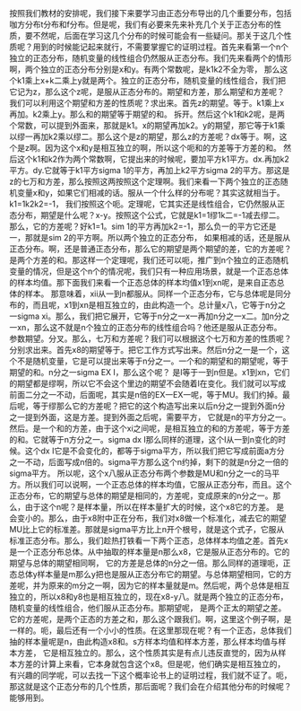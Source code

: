 按照我们教材的安排呢，我们接下来要学习由正态分布导出的几个重要分布，包括咖方分布t分布和f分布。但是呢，我们有必要来先来补充几个关于正态分布的性质，要不然呢，后面在学习这几个分布的时候可能会有一些疑问。那关于这几个性质呢？用到的时候能记起来就行，不需要掌握它的证明过程。首先来看第一个n个独立的正态分布，随机变量的线性组合仍然服从正态分布。我们先来看两个的情形啊，两个独立的正态分布分别是x和y。有两个常数呢，是k1k2不全为零，
那么这个k1乘上x+k二乘上y就是两个。独立的正态分布，随机变量的线性组合，我们把它记为z，那么这个z呢，是服从正态分布的。期望和方差，那么期望和方差呢？我们可以利用这个期望和方差的性质呢？求出来。首先z的期望。等于。k1乘上x再加。k2乘上y。那么和的期望等于期望的和。
拆开。然后这个k1和k2呢，是两个常数，可以提到外面来，那就是k1。x的期望再加k2。y的期望，那它等于k1乘以缪一再加k2乘以缪二。那么这个是z的期望，那么z的方差呢？dx等于。啊，这个是z啊。因为这个x和y是相互独立的啊，所以这个呃和的方差等于方差的和。
然后这个k1和k2作为两个常数啊，它提出来的时候呢，要加平方k1平方。dx.再加k2平方。dy.它就等于k1平方sigma 1的平方，再加上k2平方sigma 2的平方。那这是z的七万和方差，那么按照这两按照这个定理啊。我们来看一下两个独立的正态随机变量x和y，如果它们相减的话。服从一个什么样的分布呢？其实这就相当于。k1=1k2k2=-1，
我们按照这个呃。定理呢，它其实还是线性组合，它仍然服从正态分布，期望是什么呢？x-y。按照这个公式，它就是k1=1缪1k二=-1减去缪二。那么，它的方差呢？好k1=1。sim 1的平方再加k2=-1，那么负一的平方它还是一，那就是sim 2的平方啊。所以两个独立的正态分布，
如果相减的话，还是服从正态分布。啊，还是普通正态分布，那么它的期望是两个期望的差，它的方差呢？是两个方差的和。那这样一个定理呢，我们还可以呃，推广到n个独立的正态随机变量的情况，但是这个n个的情况呢，我们只有一种应用场景，就是一个正态总体的样本均值。那下面我们来看一个正态总体的样本均值x1到xn呢，是来自正态总体的样本。
那意味着，xii从一到n都服从。同样一个正态分布，它与总体呢是同分布的，而且呢，x1到xn是相互独立的，由此构造一个。总计量x八，它等于n分之一sigma xi。那么，我们把它展开，它等于n分之一x一再加n分之一x二。加n分之一xn，那么这不就是n个独立的正态分布的线性组合吗？他还是服从正态分布。
参数期望。分叉。那么，七万和方差呢？我们可以根据这个七万和方差的性质呢？分别求出来。首先x8的期望等于。把它工作方式写出来。然后n分之一是一个，这个不是随机变量，它是可以提出来等于n分之一。一个和的期望和的期望呢，等于期望的和。n分之一sigma EX I，那么这个呢？
是I等于一到n但是。x1到xn，它们的期望都是缪啊，所以它不会这个里边的期望不会随着I在变化。我们就可以写成前面二分之一不动，后面呢，其实是n倍的EX一EX一呢，等于MU。我们约掉。最后呢，等于缪那么它的方差呢？把它的这个构造写出来以后n分之一提到外面n分之一提到外面，这是方差。提到外面之后呢，需要平方，
它就是n的平方分之一。然后。是一个和的方差，由于这个xi之间呢，是相互独立的和的方差呢，等于方差的和。它就等于n方分之一。sigma dx I那么同样的道理，这个I从一到n变化的时候。这个dx I它是不会变化的，都等于sigma平方，所以我们把它写成前面a方分之一不动，后面写成n倍的。sigma平方那么这个n约掉，剩下的就是n分之一倍的sigma平方。
所以呢，这个x八服从正态分布两个参数是MU和n分之一c的马平方。所以我们可以说啊，一个正态总体的样本均值，它服从正态分布，而且。这个正态分布，它的期望与总体的期望是相同的，方差呢，变成原来的n分之一。那么，由于这个n呢？是样本量，所以在样本量扩大的时候，这个x8它的方差。
是会变小的。那么，由于x8附中正在分布，我们对x8做一个标准化，减去它的期望MU比上它的标准差。那就是sigma平方比上n开个根号，就是这个式子，它服从标准正态分布。那么，我们趁热打铁看一下两个正态，总体样本均值之差。首先x是一个正态分布总体。从中抽取的样本量是n那么x8，它是服从正态分布的。它的期望与总体的期望相同啊，
它的方差是总体的n分之一倍。那么同样的道理呃，正态总体y样本量是m那么y把也是服从正态分布它的期望。与总体期望相同，它的方差呢，并为原来的m分之一啊，因为它的样本量就是m。然后呢，两个总体是相互独立的，所以x8和y8也是相互独立的，现在x8-y八。就是两个独立的正态分布，随机变量的线性组合，他们服从正态分布。那期望呢，
是两个正太的期望之差。它的方差呢，是两个正态的方差之和，那么这个跟我们。啊，这里这个例子啊，是一样的。呃，最后还有一个小小的性质。在这里那现在呢？有一个正态，总体我们抽的样本量呢是n，由此构造x8和。s方样本均值和样本方差，那么样本均值与样本方差，
它是相互独立的。那么，这个性质其实是有点儿违反直觉的，因为从样本方差的计算上来看，它本身就包含这个x8。但是呢，他们确实是相互独立的，有兴趣的同学呢，可以去找一下这个概率论书上的证明过程，我们就不证了。呃，那这就是这个正态分布的几个性质，那后面呢？我们会在介绍其他分布的时候呢？能够用到。
